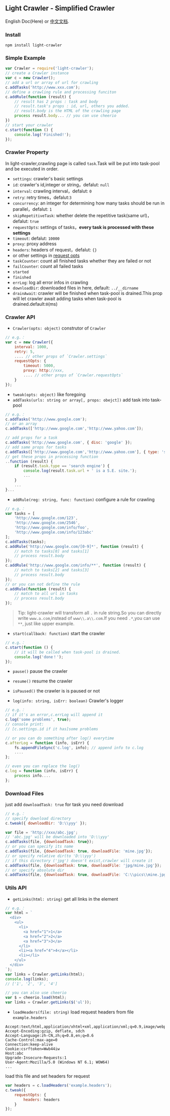 ## Light Crawler - Simplified Crawler

English Doc(Here) or [中文文档](https://github.com/zhang2333/light-crawler/wiki/Chinese-Doc).

### Install
```shell
npm install light-crawler
```

### Simple Example
```javascript
var Crawler = require('light-crawler');
// create a Crawler instance
var c = new Crawler();
// add a url or array of url for crawling
c.addTasks('http://www.xxx.com');
// define a crawling rule and processing funciton
c.addRule(function (result) {
	// result has 2 props : task and body
	// result.task's props : id, url, others you added.
	// result.body is the HTML of the crawling page
	process result.body... // you can use cheerio
})
// start your crawler
c.start(function () {
	console.log('Finished!');
});
```
### Crawler Property

In light-crawler,crawling page is called `task`.Task will be put into task-pool and be executed in order.

* `settings`: crawler's basic settings
 * `id`: crawler's id,integer or string，defalut: `null`
 * `interval`: crawling interval，defalut: `0`
 * `retry`: retry times，defalut:`3`
 * `concurrency`: an integer for determining how many tasks should be run in parallel，defalut: `1`
 * `skipRepetitiveTask`: whether delete the repetitive task(same url)，defalut: `true`
* `requestOpts`: settings of tasks，**every task is processed with these settings**
 * `timeout`: defalut: `10000`
 * `proxy`: proxy address
 * `headers`: headers of request，defalut: `{}`
 * or other settings in [request opts][request-opts]
* `taskCounter`: count all finished tasks whether they are failed or not
* `failCounter`: count all failed tasks
* `started`
* `finished`
* `errLog`: log all error infos in crawling
* `downloadDir`: downloaded files in here, default: `../__dirname`
* `drainAwait`: crawler will be finished when task-pool is drained.This prop will let crawler await adding tasks when task-pool is drained.default:`0`(ms)

### Crawler API

* `Crawler(opts: object)`
construtor of `Crawler`
```javascript
// e.g.：
var c = new Crawler({
	interval: 1000,
	retry: 5,
	.... // other props of `Crawler.settings`
	requestOpts: {
		timeout: 5000,
		proxy: http://xxx,
		.... // other props of `Crawler.requestOpts`
	}
});
```
* `tweak(opts: object)`
like foregoing
* `addTasks(urls: string or array[, props: obejct])`
add task into task-pool
```javascript
// e.g.：
c.addTasks('http://www.google.com');
// or an array
c.addTasks(['http://www.google.com','http://www.yahoo.com']);

// add props for a task
c.addTasks('http://www.google.com', { disc: 'google' });
// add same props for tasks
c.addTasks(['http://www.google.com','http://www.yahoo.com'], { type: 'search engine' });
// get these props in processing function
..function (result) {
	if (result.task.type == 'search engine') {
		console.log(result.task.url + ' is a S.E. site.');
		...
	}
	...
}...
```
* `addRule(reg: string, func: function)`
configure a rule for crawling
```javascript
// e.g.：
var tasks = [
	'http://www.google.com/123', 
	'http://www.google.com/2546', 
	'http://www.google.com/info/foo',
	'http://www.google.com/info/123abc'
];
c.addTasks(tasks);
c.addRule('http://www.google.com/[0-9]*', function (result) {
	// match to tasks[0] and tasks[1]
	// process result.body
});
c.addRule('http://www.google.com/info/**', function (result) {
	// match to tasks[2] and tasks[3]
	// process result.body
});
// or you can not define the rule
c.addRule(function (result) {
	// match to all url in tasks
	// process result.body
});
```
> Tip: light-crawler will transform all `.` in rule string.So you can directly write `www.a.com`,instead of `www\\.a\\.com`.If you need `.*`,you can use `**`, just like upper example.

* `start(callback: function)`
start the crawler
```javascript
// e.g.：
c.start(function () {
	// it will be called when task-pool is drained.
	console.log('done！');
});
```

* `pause()`
pause the crawler

* `resume()`
resume the crawler

* `isPaused()`
the crawler is is paused or not

* `log(info: string, isErr: boolean)`
Crawler's logger
```javascript
// e.g.：
// if it's an error,c.errLog will append it
c.log('some problems', true);
// console print: 
// [c.settings.id if it has]some problems

// or you can do something after log() everytime
c.afterLog = function (info, isErr) {
	fs.appendFileSync('c.log', info); // append info to c.log
	....
};

// even you can replace the log()
c.log = function (info, isErr) {
	process info....
};
```

### Download Files
just add `downloadTask: true` for task you need download
```javascript
// e.g.：
// specify download directory
c.tweak({ downloadDir: 'D:\\yyy' });

var file = 'http://xxx/abc.jpg';
// 'abc.jpg' will be downloaded into 'D:\\yyy'
c.addTasks(file, {downloadTask: true});
// or you can specify its name
c.addTasks(file, {downloadTask: true, downloadFile: 'mine.jpg'});
// or specify relative dir(to 'D:\\yyy')
// if this directory ('jpg') doesn't exist,crawler will create it
c.addTasks(file, {downloadTask: true, downloadFile: 'jpg/mine.jpg'});
// or specify absolute dir
c.addTasks(file, {downloadTask: true, downloadFile: 'C:\\pics\\mine.jpg'});
```

### Utils API

* `getLinks(html: string)`
get all links in the element
```javascript
// e.g.：
var html = `
  <div>
	<ul>
	  <li>
		<a href="1">1</a>
		<a href="2">2</a>
		<a href="3">3</a>
	  </li>
	  <li><a href="4">4</a></li>
	  <li></li>
	</ul>
  </div>
`);
var links = Crawler.getLinks(html);
console.log(links);
// ['1', '2', '3', '4']

// you can also use cheerio
var $ = cheerio.load(html);
var links = Crawler.getLinks($('ul'));
```

* `loadHeaders(file: string)`
load request headers from file
`example.headers`
```
Accept:text/html,application/xhtml+xml,application/xml;q=0.9,image/webp,*/*;q=0.8
Accept-Encoding:gzip, deflate, sdch
Accept-Language:zh-CN,zh;q=0.8,en;q=0.6
Cache-Control:max-age=0
Connection:keep-alive
Cookie:csrftoken=Wwb44iw
Host:abc
Upgrade-Insecure-Requests:1
User-Agent:Mozilla/5.0 (Windows NT 6.1; WOW64)
...
```
load this file and set headers for request
```js
var headers = c.loadHeaders('example.headers');
c.tweak({
	requestOpts: {
		headers: headers
	}
});
```

[request-opts]: https://github.com/request/request#requestoptions-callback
